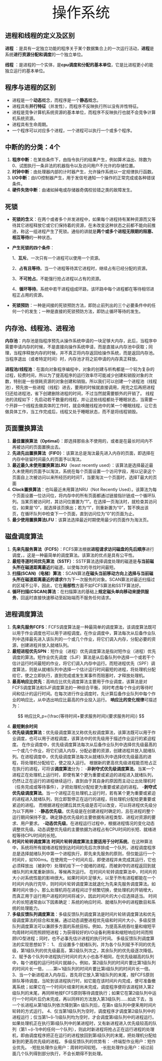 <center><font face="黑体" size="8">操作系统</font><br/></center>

## 进程和线程的定义及区别

**进程** ：是具有一定独立功能的程序关于某个数据集合上的一次运行活动，**进程**是系统**进行资源分配和调度**的一个独立单位。

**线程** ：是进程的一个实体，是**cpu调度和分配的基本单位**，它是比进程更小的能独立运行的基本单位。

## 程序与进程的区别

- 进程是一个**动态**概念，而程序是一个**静态**概念。
- 进程具有**并行特征**（并发性），而程序不反映执行所以没有并性特征。
- 进程是竞争计算机系统资源的基本单位，而程序不反映执行也就不会竞争计算机系统资源。
- 进程具有生命周期。
- 一个程序可以对应多个进程，一个进程可以执行一个或多个程序。

## 中断的的分类：4个

1. **程序中断**：在某些条件下，由指令执行的结果产生，例如算术溢出、除数为0、试图执行一条非法的机器指令以及访问用户不允许的存储位置。
2. **时钟中断**：由处理器内部的计时器产生，允许操作系统以一定规律执行函数。
3. **I/O中断**：由I/O控制器产生，用于发信号通知一个操作的正常完成或各种错误条件。
4. **硬件失效中断**：由诸如掉电或存储器奇偶校验错之类的故障发生。

## 死锁

- **死锁的含义**：在两个或者多个并发进程中，如果每个进程持有某种资源而又等待其它进程释放它或它们保持着的资源，在未改变这种状态之前都不能向前推进，称这一组进程产生了死锁。通俗的讲就是**两个或多个进程无限期的阻塞、相互等待**的一种状态。

- **产生死锁的四个条件**：

  1、**互斥**。一次只有一个进程可以使用一个资源。

  2、**占有且等待**。当一个进程等待其它进程时，继续占有已经分配的资源。

  3、**不可抢占**。不能强行抢占进程以占有的资源。

  4、**循环等待**。系统中若干进程组成环路，该环路中每个进程都在等待相邻进程正占用的资源。

- **死锁预防**：一种是间接的死锁预防方法，即防止前列出的三个必要条件中的任何一个的发生；一种是直接的死锁预防方法，即防止循环等待的发生。

## 内存池、线程池、进程池

**内存池**：内存池是指程序预先从操作系统申请的一块足够大内存，此后，当程序中需要申请内存的时候，不是直接向操作系统申请，而是直接从内存池中获取；同理，当程序释放内存的时候，并不真正将内存返回给操作系统，而是返回内存池。当程序退出（或者特定时间）时，内存池才将之前申请的内存真正释放。

**进程池/线程池**：在面向对象程序编程中，对象的创建与析构都是一个较为复杂的过程，较费时间，所以为了提高程序的运行效率尽可能减少创建和销毁对象的次数，特别是一些很耗资源的对象创建和销毁。所以我们可以创建一个进程池（线程池），预先放一些进程（线程）进去，要用的时候就直接调用，用完之后再把进程归还给进程池，省下创建删除进程的时间，不过当然就需要额外的开销了。
线程池的流程如下：先启动若干数量的线程，并让这些线程都处于睡眠状态，当需要一个开辟一个线程去做具体的工作时，就会唤醒线程池中的某一个睡眠线程，让它去做具体工作，当工作完成后，线程又处于睡眠状态，而不是将线程销毁。

## 页面置换算法

1. **最佳置换算法（Optimal）**：即选择那些永不使用的，或者是在最长时间内不再被访问的页面置换出去。
2. **先进先出置换算法（FIFO）**：该算法总是淘汰最先进入内存的页面，即选择在内存中驻留时间最久的页面予以淘汰。
3. **最近最久未使用置换算法LRU**（least recently used）：该算法是选择最近最久未使用的页面予以淘汰，系统在每个页面设置一个访问字段，用以记录这个页面自上次被访问以来所经历的时间T，当要淘汰一个页面时，选择T最大的页面
4. **Clock置换算法**：也叫最近未用算法NRU（Not Recently Used）。该算法为每个页面设置一位访问位，将内存中的所有页面都通过链接指针链成一个循环队列。当某页被访问时，其访问位置置为“1”。在选择一页淘汰时，就检查其访问位，如果是“0”，就选择该页换出；若为“1”，则重新置为“0”，暂不换出该页，在循环队列中检查下一个页面，直到访问位为“0”的页面为止。
5. **最少使用置换算法LFU**：该算法选择最近时期使用最少的页面作为淘汰页。

## 磁盘调度算法

1. **先来先服务算法（FCFS）**：FCFS算法根据**进程请求访问磁盘的先后顺序**进行调度，，这是一种最简单的调度算法。该算法的优点是具有公平性。
2. **最短寻道时间优先算法（SSTF）**：SSTF算法选择调度处理的磁道是**与当前磁头所在磁道距离最近**的磁道，以使每次的寻找时间最短。
3. **扫描(SCAN)（电梯）算法**：SCAN算法**在磁头当前移动方向上选择与当前磁头所在磁道距离最近的请求**作为下一次服务的对象。SCAN算法对最近扫描过的区域不公平，因此，它在**局部性**方面不如FCFS算法和SSTF算法好。
4. **循环扫描(CSCAN)算法**：在扫描算法的基础上**规定磁头单向移动来提供服务**，回返时直接快速移动至起始端而不服务任何请求。

## 进程调度算法

1. **先来先服务FCFS**：FCFS调度算法是一种最简单的调度算法，该调度算法既可以用于作业调度也可以用于进程调度。在作业调度中，算法每次从后备作业队列中选择最先进入该队列的一个或几个作业，将它们调入内存，分配必要的资源，创建进程并放入就绪队列。
2. **最短进程优先SPN**：短作业（进程）优先调度算法是指对短作业（进程）优先调度的算法。短作业优先调度（SJF）算法是从后备队列中选择一个或若干个估计运行时间最短的作业，将它们调入内存中运行。而短进程优先（SPF）调度算法，则是从就绪队列中选择一个估计运行时间最短的进程，将处理机分配给它，使之立即执行，直到完成或发生某事件而阻塞时，才释放处理机。
3. **最高响应比优先**：高响应比优先调度算法主要用于作业调度，该算法是对FCFS调度算法和SJF调度算法的一种综合平衡，同时考虑每个作业的等待时间和估计的运行时间。在每次进行作业调度时，先计算后备作业队列中每个作业的响应比，从中选出响应比最高的作业投入运行。
   **响应比的变化规律**可描述为：

$$
响应比R_p={\frac{等待时间+要求服务时间}{要求服务时间}}
$$

4. **最短剩余时间**
5. **优先级调度算法**：优先级调度算法又称优先权调度算法，该算法既可以用于作业调度，也可以用于进程调度，该算法中的优先级用于描述作业运行的紧迫程度。
   在作业调度中，优先级调度算法每次从后备作业队列中选择优先级最髙的一个或几个作业，将它们调入内存，分配必要的资源，创建进程并放入就绪队列。在进程调度中，优先级调度算法每次从就绪队列中选择优先级最高的进程，将处理机分配给它，使之投入运行。
   根据新的更高优先级进程能否抢占正在执行的进程，可将该**调度算法**分为：
   -**非剥夺式优先级调度算法**。当某一个进程正在处理机上运行时，即使有某个更为重要或紧迫的进程进入就绪队列，仍然让正在运行的进程继续运行，直到由于其自身的原因而主动让出处理机时（任务完成或等待事件），才把处理机分配给更为重要或紧迫的进程。
   -**剥夺式优先级调度算法**。当一个进程正在处理机上运行时，若有某个更为重要或紧迫的进程进入就绪队列，则立即暂停正在运行的进程，将处理机分配给更重要或紧迫的进程。
   而根据进程创建后其优先级是否可以改变，可以将进程优先级分为以下两种：
   -**静态优先级**。优先级是在创建进程时确定的，且在进程的整个运行期间保持不变。确定静态优先级的主要依据有进程类型、进程对资源的要求、用户要求。
   -**动态优先级**。在进程运行过程中，根据进程情况的变化动态调整优先级。动态调整优先级的主要依据为进程占有CPU时间的长短、就绪进程等待CPU时间的长短。
6. **时间片轮转调度算法**
   **时间片轮转调度算法主要适用于分时系统**。在这种算法中，系统将所有就绪进程按到达时间的先后次序排成一个队列，进程调度程序总是选择就绪队列中第一个进程执行，即先来先服务的原则，但仅能运行一个时间片，如100ms。在使用完一个时间片后，即使进程并未完成其运行，它也必须释放出（被剥夺）处理机给下一个就绪的进程，而被剥夺的进程返回到就绪队列的末尾重新排队，等候再次运行。
   在时间片轮转调度算法中，时间片的大小对系统性能的影响很大。如果时间片足够大，以至于所有进程都能在一个时间片内执行完毕，则时间片轮转调度算法就退化为先来先服务调度算法。如果时间片很小，那么处理机将在进程间过于频繁切换，使处理机的开销增大，而真正用于运行用户进程的时间将减少。因此时间片的大小应选择适当。
   时间片的长短通常由以下因素确定：系统的响应时间、就绪队列中的进程数目和系统的处理能力。
7. **多级反馈队列调度算法**：多级反馈队列调度算法是时间片轮转调度算法和优先级调度算法的综合和发展。通过动态调整进程优先级和时间片大小，多级反馈队列调度算法可以兼顾多方面的系统目标。例如，为提高系统吞吐量和缩短平均周转时间而照顾短进程；为获得较好的I/O设备利用率和缩短响应时间而照顾I/O型进程；同时，也不必事先估计进程的执行时间。
   多级反馈队列调度算法的实现思想如下：
   1、 应设置多个就绪队列，并为各个队列赋予不同的优先级，第1级队列的优先级最高，第2级队列次之，其余队列的优先级逐次降低。
   2、赋予各个队列中进程执行时间片的大小也各不相同，在优先级越高的队列中，每个进程的运行时间片就越小。例如，第2级队列的时间片要比第1级队列的时间片长一倍，……第i+1级队列的时间片要比第i级队列的时间片长一倍。
   3、当一个新进程进入内存后，首先将它放入第1级队列的末尾，按FCFS原则排队等待调度。当轮到该进程执行时，如它能在该时间片内完成，便可准备撤离系统；如果它在一个时间片结束时尚未完成，调度程序便将该进程转入第2级队列的末尾，再同样地按FCFS原则等待调度执行；如果它在第2级队列中运行一个时间片后仍未完成，再以同样的方法放入第3级队列……如此下去，当一个长进程从第1级队列依次降到第n 级队列后，在第n 级队列中便釆用时间片轮转的方式运行。
   4、仅当第1级队列为空时，调度程序才调度第2级队列中的进程运行；仅当第1~(i-1)级队列均为空时，才会调度第i级队列中的进程运行。如果处理机正在执行第i级队列中的某进程时，又有新进程进入优先级较高的队列（第1 ~(i-1)中的任何一个队列），则此时新进程将抢占正在运行进程的处理机，即由调度程序把正在运行的进程放回到第i级队列的末尾，把处理机分配给新到的更高优先级的进程。
   多级反馈队列的优势有：
   -终端型作业用户：短作业优先。
   -短批处理作业用户：周转时间较短。
   -长批处理作业用户：经过前面几个队列得到部分执行，不会长期得不到处理。
